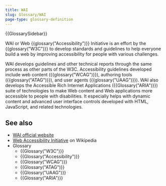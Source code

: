 ```yaml
---
title: WAI
slug: Glossary/WAI
page-type: glossary-definition
---
```


{{GlossarySidebar}}

WAI or Web {{glossary("Accessibility")}} Initiative is an effort by the {{glossary("W3C")}} to develop standards and guidelines to help everyone build a web by improving accessibility for people with various challenges.

WAI develops guidelines and other technical reports through the same process as other parts of the W3C. Accessibility guidelines developed include web content ({{glossary("WCAG")}}), authoring tools ({{glossary("ATAG")}}), and user agents ({{glossary("UAAG")}}). WAI also develops the Accessible Rich Internet Applications ({{Glossary("ARIA")}}) suite of technologies to make Web content and Web applications more accessible to people with disabilities. It especially helps with dynamic content and advanced user interface controls developed with HTML, JavaScript, and related technologies.

## See also

- [WAI official website](https://www.w3.org/WAI/)
- [Web Accessibility Initiative](https://en.wikipedia.org/wiki/Web_Accessibility_Initiative) on Wikipedia
- Glossary
  - {{Glossary("W3C")}}
  - {{Glossary("Accessibility")}}
  - {{Glossary("WCAG")}}
  - {{Glossary("ATAG")}}
  - {{Glossary("UAAG")}}
  - {{Glossary("ARIA")}}
